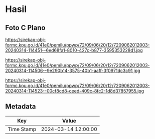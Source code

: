 # Hasil

## Foto C Plano

https://sirekap-obj-formc.kpu.go.id/41e0/pemilu/ppwp/72/09/06/20/12/7209062012003-20240314-114451--6ed68fa1-8010-427c-b877-3595353228d1.jpg

https://sirekap-obj-formc.kpu.go.id/41e0/pemilu/ppwp/72/09/06/20/12/7209062012003-20240314-114506--9e290b14-3575-40b1-aaff-3f0971dc3c91.jpg

https://sirekap-obj-formc.kpu.go.id/41e0/pemilu/ppwp/72/09/06/20/12/7209062012003-20240314-114523--00cf8cd8-ceed-409c-8fc2-1d8d37857955.jpg


## Metadata

| Key        | Value               |
| ---------- | ------------------- |
| Time Stamp | 2024-03-14 12:00:00 |



